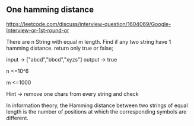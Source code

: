 ## One hamming distance

https://leetcode.com/discuss/interview-question/1604069/Google-Interview-or-1st-round-or

There are n String with equal m length. Find if any two string have 1 hamming distance.
return only true or false;

input -> ["abcd","bbcd","xyzs"]
output -> true

n <=10^6

m <=1000

Hint -> remove one chars from every string and check

In information theory, the Hamming distance between two strings of equal length is the number of positions at which the corresponding symbols are different. 


